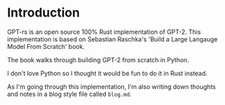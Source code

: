 # Introduction

GPT-rs is an open source 100% Rust implementation of GPT-2. This implementation is based on Sebastian Raschka's 'Build a Large Langauge Model From Scratch' book.

The book walks through building GPT-2 from scratch in Python.

I don't love Python so I thought it would be fun to do it in Rust instead.

As I'm going through this implementation, I'm also writing down thoughts and notes in a blog style file called `blog.md`.
